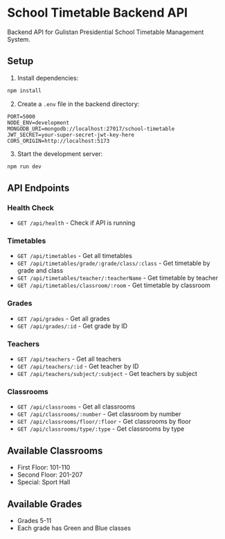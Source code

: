 # School Timetable Backend API

Backend API for Gulistan Presidential School Timetable Management System.

## Setup

1. Install dependencies:
```bash
npm install
```

2. Create a `.env` file in the backend directory:
```env
PORT=5000
NODE_ENV=development
MONGODB_URI=mongodb://localhost:27017/school-timetable
JWT_SECRET=your-super-secret-jwt-key-here
CORS_ORIGIN=http://localhost:5173
```

3. Start the development server:
```bash
npm run dev
```

## API Endpoints

### Health Check
- `GET /api/health` - Check if API is running

### Timetables
- `GET /api/timetables` - Get all timetables
- `GET /api/timetables/grade/:grade/class/:class` - Get timetable by grade and class
- `GET /api/timetables/teacher/:teacherName` - Get timetable by teacher
- `GET /api/timetables/classroom/:room` - Get timetable by classroom

### Grades
- `GET /api/grades` - Get all grades
- `GET /api/grades/:id` - Get grade by ID

### Teachers
- `GET /api/teachers` - Get all teachers
- `GET /api/teachers/:id` - Get teacher by ID
- `GET /api/teachers/subject/:subject` - Get teachers by subject

### Classrooms
- `GET /api/classrooms` - Get all classrooms
- `GET /api/classrooms/:number` - Get classroom by number
- `GET /api/classrooms/floor/:floor` - Get classrooms by floor
- `GET /api/classrooms/type/:type` - Get classrooms by type

## Available Classrooms
- First Floor: 101-110
- Second Floor: 201-207
- Special: Sport Hall

## Available Grades
- Grades 5-11
- Each grade has Green and Blue classes 